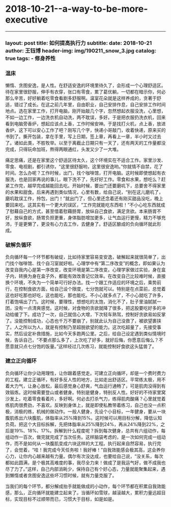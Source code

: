 # 2018-10-21--a-way-to-be-more-executive

***

### layout: post title: 如何提高执行力 subtitle: date: 2018-10-21 author: 王钰博 header-img: img/190211\_snow\_3.jpg catalog: true tags: - 修身养性

### 温床

懒惰、贪图安逸，是人性。在舒适安逸的环境里待久了，会形成一个心理舒适区。待在家里很舒服，伸手有衣穿，张口有零食，累了葛优躺，一切都在暗示你，何必那么辛苦，好好躺着吃零食看剧多舒服啊。温室花朵就是这样养成的，贪著于舒适，错过了成长。在这之前几年里，自由职业，自己安排作息，自己安排工作时间地点。选在家里工作，打开电脑，刚开始敲几个字，忽然想起衣服没洗，心里想，不如一边工作，一边洗衣机自动洗，两不耽误，多好。于是把衣服扔洗衣机，回来看到电脑旁香炉，想起应该点上香，工作时候安神。于是找打火机，点上香，放进香炉，这下可以安心工作了吧？刚写几个字，快递小哥敲门，收着快递，原来买的书到了。撕开包装，拿在手里，写上日期，签上章，再看上一章，半小时又过去了。诸如此类，不胜牧举。以至于离截止日期只有一天了，还有两天的工作量都没完成，只得玩命加班，熬得两眼通红，头发又少了一大堆。

痛定思痛，还是在家里这个舒适区待太久，这个环境实在不适合工作。家里沙发、零食、电视剧，都引诱你，“这里很舒服哟，这里很安逸哟。”你就情不自禁，花了时间。怎么办呢？工作时候，出门，找个咖啡馆，打开电脑。这时候即使想起有衣服洗，也是回家再说的事儿，眼下洗不了，先好好工作。零食和水果，想吃么？赶紧工作完，越早完成越能回去吃。开始时候，要出门还要磨叽下，总要舍不得家里的水果和甜食。后来再遇到类似情况，心里有数，给自己说，“别在这儿磨叽了，磨叽耽误工作，拎包，出门！”就出门了，但心里还念着还有刚买甜品没吃，晚上要回来吃。这其实有一个更大的误区，“工作完就能吃东西啦！”不小心吃东西就成了慰藉自己的方式，甚至借着慰藉肠胃，放纵自己食欲，满足贪欲。本来肠胃不好，放纵食欲，肠胃负担更重，身体脂肪增加更多，让气血运行更慢，精力不够充沛，于是更懒了，更没有心力去工作，去健身了。舒适区酿成的负向循环就此形成。

### 破解负循环

负向循环每一个环节都有破绽，比如待家里容易变安逸，破解起来就很简单了，出门找个咖啡馆、找个自习室就好啦。心理学中有“第二序改变”的概念，即如果认为改变自我内心是第一序改变，改变环境是第二序改变。心理学家做过实验，身在盒子内，转换为身在盒子外，都能有效改善记忆效率。在改变自己比较难时候，直接换个环境，不失为一个简单可行好办法。找一个跟工作适应的环境之后，乘势前行，在控制食欲方面，给自己设个限度，七分饱就可以。特别是在点菜前，总觉着这也好吃那也好吃，这也能吃，那也能吃。不小心就多点了，不小心就吃了许多，打着饱嗝出了门。这时候，要理性，想想吃的太饱，消化不了，肚子里油腻腻一团，没有一点清爽感觉。这时候，对食物的贪欲就降了很多，把这股要吃好多的冲动给缓了下。成功了一次，自己就信心大增，下次轻车熟驾，控制好贪欲易如反掌了。没能控制成功，心态也千万不要崩了，别就此认为自己没救了，被欲望裹挟了。人之所以为人，就是有控制乃至超脱欲望的能力。这次吃超量了，先接受事实，然后设定补救措施，比如今天多跑两公里。之后，给自己设定遇到类似情境时候，告诉自己，“不要点那么多了，上次吃了好多，就好后悔，你愿意后悔么？不愿意就只点七分饱的饭量。”这样经过几次练习，就能控制好食欲这头猛兽了。

### 建立正向循环

负向循环让你少动用理性，让你跟着感觉走。可建立正向循环，却是一个费时费力的工程。建立正循环，有好多反人性的地方，比如走出舒适区。平常练太极，用不着大力气，让身心放松，最后感觉身心舒爽，气血运行通畅了，可是肌肉没得到有效锻炼。这时候需要登山或者健身。特别是健身，特别反人性。好好的不待家里窝沙发上，吃着零食看着片，多好啊。何必去打杀气力，练得肌肉酸痛？心里就觉着练肌肉很费劲，不喜欢。反映到身体上，就是即使私教带着练习，自己也没一点积极，消极的练，机械的做动作。一般人健身，先设个小目标，一年健身，要从一块腹肌练出六块腹肌，体脂率从25%降到15%。这时候可以用目标分解，降低认知负荷。把这个大目标拆解，先把体脂率从25%降到24%，再从24%降到22%，之后是19%、18%、17%。拆解到什么程度呢？拆到每次健身，总共有六组动作，每组动作一百次，做完就完成了当次任务。这样脑袋考虑的，是一次如何完成一组动作，而不是如何从一块腹肌变成六块这样的大工程。执行起来自然容易，执行完了，会觉着，“哇！我完成今天任务啦！我好棒！”自我效能感会极其高，这会养你心力，让你内心越来越有力量。偶尔有次没达成，也要给自己说，“没关系，每次都如此圆满，是个极其高难度的事，我尽全力来！做成了是我运气好，做不成我也尽了力了。”这样，自己内部消耗少，保持自己有个好心态，力量就能聚集起来，遇到懒惰或者贪图安逸这些坏习惯时候，就有力量克服了。

当我们的每个环节，都分解成抬手就能做成的小动作，每个环节都在积累自我效能感，那么，正向循环就能建立起来了。当循环如雪球，越滚越大，累积力量远超目标，实现目标不过顺带而已，习惯大于目标，如是如是。
